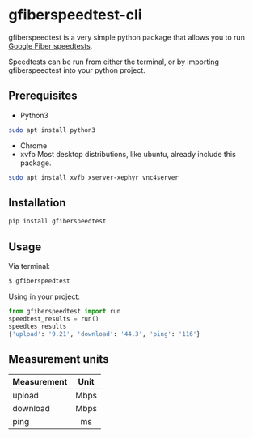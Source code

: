 # gfiberspeedtest-cli 
gfiberspeedtest is a very simple python package that allows you to run [Google Fiber speedtests](http://speedtest.googlefiber.net/).

Speedtests can be run from either the terminal, or by importing gfiberspeedtest into your python project.

Prerequisites
-------------
- Python3
``` bash
sudo apt install python3
```
- Chrome
- xvfb
Most desktop distributions, like ubuntu, already include this package.
```bash
sudo apt install xvfb xserver-xephyr vnc4server
```

Installation
------------
```bash
pip install gfiberspeedtest
```

Usage
-----
Via terminal:
```bash
$ gfiberspeedtest
```

Using in your project:
```python
from gfiberspeedtest import run
speedtest_results = run()
speedtes_results
{'upload': '9.21', 'download': '44.3', 'ping': '116'}
```

Measurement units
-----------------
| Measurement   | Unit      |
| ------------- |:---------:|
| upload        | Mbps      |
| download      | Mbps      |
| ping          | ms        |
